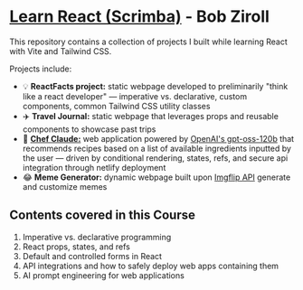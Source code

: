 # [Learn React (Scrimba)](https://scrimba.com/learn-react-c0e) - Bob Ziroll

This repository contains a collection of projects I built while learning React with Vite and Tailwind CSS.

Projects include:

- 💡 **ReactFacts project:** static webpage developed to preliminarily "think like a react developer" — imperative vs. declarative, custom components, common Tailwind CSS utility classes<br>
- ✈️ **Travel Journal:** static webpage that leverages props and reusable components to showcase past trips
- 🤖 **[Chef Claude:](https://nataliewxngg-chef-claude.netlify.app/)** web application powered by [OpenAI's gpt-oss-120b](https://huggingface.co/openai/gpt-oss-120b) that recommends recipes based on a list of available ingredients inputted by the user — driven by conditional rendering, states, refs, and secure api integration through netlify deployment
- 😂 **Meme Generator:** dynamic webpage built upon [Imgflip API](https://imgflip.com/api) generate and customize memes

## Contents covered in this Course

1. Imperative vs. declarative programming
2. React props, states, and refs
3. Default and controlled forms in React
4. API integrations and how to safely deploy web apps containing them
5. AI prompt engineering for web applications
